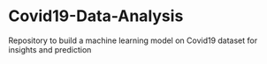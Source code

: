 # Covid19-Data-Analysis
Repository to build a machine learning model on Covid19 dataset for insights and prediction
